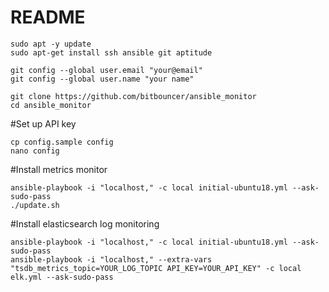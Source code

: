 # README #

```
sudo apt -y update
sudo apt-get install ssh ansible git aptitude

git config --global user.email "your@email"
git config --global user.name "your name"

git clone https://github.com/bitbouncer/ansible_monitor
cd ansible_monitor
```

#Set up API key
```
cp config.sample config
nano config

```

#Install metrics monitor
```
ansible-playbook -i "localhost," -c local initial-ubuntu18.yml --ask-sudo-pass 
./update.sh

```


#Install elasticsearch log monitoring
```
ansible-playbook -i "localhost," -c local initial-ubuntu18.yml --ask-sudo-pass 
ansible-playbook -i "localhost," --extra-vars "tsdb_metrics_topic=YOUR_LOG_TOPIC API_KEY=YOUR_API_KEY" -c local elk.yml --ask-sudo-pass

```


